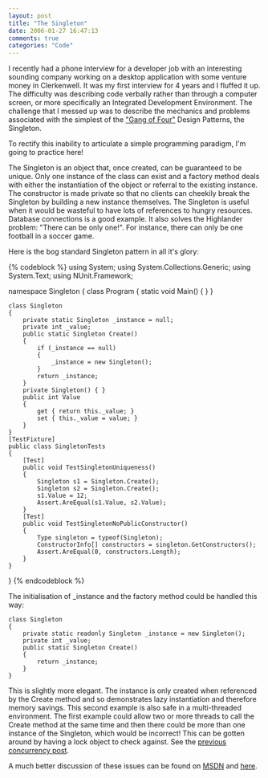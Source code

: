 ```yaml
---
layout: post
title: "The Singleton"
date: 2006-01-27 16:47:13
comments: true
categories: "Code"
---
```


I recently had a phone interview for a developer job with an interesting sounding company working on a desktop application with some venture money in Clerkenwell. It was my first interview for 4 years and I fluffed it up. The difficulty was describing code verbally rather than through a computer screen, or more specifically an Integrated Development Environment. The challenge that I messed up was to describe the mechanics and problems associated with the simplest of the ["Gang of Four"](http://c2.com/cgi/wiki?GangOfFour) Design Patterns, the Singleton.

To rectify this inability to articulate a simple programming paradigm, I'm going to practice here!

The Singleton is an object that, once created, can be guaranteed to be unique. Only one instance of the class can exist and a factory method deals with either the instantiation of the object or referral to the existing instance. The constructor is made private so that no clients can cheekily break the Singleton by building a new instance themselves. The Singleton is useful when it would be wasteful to have lots of references to hungry resources. Database connections is a good example. It also solves the Highlander problem: "There can be only one!". For instance, there can only be one football in a soccer game.

Here is the bog standard Singleton pattern in all it's glory: 

{% codeblock  %}
using System;
using System.Collections.Generic;
using System.Text;
using NUnit.Framework;

namespace Singleton
{
    class Program
    {
        static void Main() { }
    }
    
    class Singleton
    {
        private static Singleton _instance = null;
        private int _value;
        public static Singleton Create()
        {
            if (_instance == null)
            {
                _instance = new Singleton();
            }
            return _instance;
        }
        private Singleton() { }
        public int Value
        {
            get { return this._value; }
            set { this._value = value; }
        }
    }
    [TestFixture]
    public class SingletonTests
    {
        [Test]
        public void TestSingletonUniqueness()
        {
            Singleton s1 = Singleton.Create();
            Singleton s2 = Singleton.Create();
            s1.Value = 12;
            Assert.AreEqual(s1.Value, s2.Value);
        }
        [Test]
        public void TestSingletonNoPublicConstructor()
        {
            Type singleton = typeof(Singleton);
            ConstructorInfo[] constructors = singleton.GetConstructors();
            Assert.AreEqual(0, constructors.Length);
        }
    }
}
{% endcodeblock %}

The initialisation of _instance and the factory method could be handled this way:

    class Singleton
    {
        private static readonly Singleton _instance = new Singleton();
        private int _value;
        public static Singleton Create()
        {
            return _instance;
        }
    }
    
This is slightly more elegant. The instance is only created when referenced by the Create method and so demonstrates lazy instantiation and therefore memory savings. This second example is also safe in a multi-threaded environment. The first example could allow two or more threads to call the Create method at the same time and then there could be more than one instance of the Singleton, which would be incorrect! This can be gotten around by having a lock object to check against. See the [previous concurrency post](/2006/threads-locks-and-concurrency/).

A much better discussion of these issues can be found on [MSDN](http://msdn.microsoft.com/en-us/library/ms998558.aspx) and [here](http://www.yoda.arachsys.com/csharp/singleton.html).
